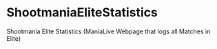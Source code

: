 ShootmaniaEliteStatistics
=========================

Shootmania Elite Statistics (ManiaLive Webpage that logs all Matches in Elite)
